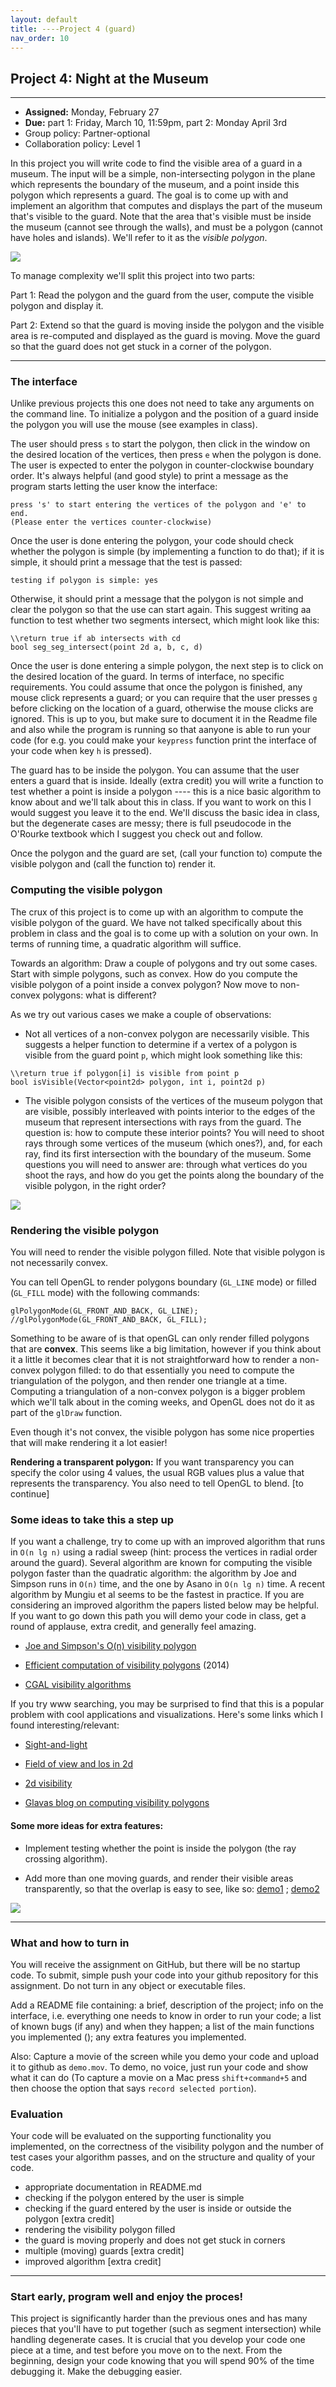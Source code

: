 ```yaml
---
layout: default 
title: ----Project 4 (guard)
nav_order: 10
---
```




## Project 4:  Night at the Museum 


*** 
* __Assigned:__ Monday, February 27
* __Due:__ part 1: Friday, March 10, 11:59pm, part 2: Monday April 3rd 
* Group policy: Partner-optional 
* Collaboration policy: Level 1

In this project you will write code to find the visible area of a guard in a museum. The input will be  a simple, non-intersecting polygon in the plane which represents the boundary of the museum,  and   a point inside this polygon which represents a guard. The goal  is to come up with and implement an algorithm that computes and displays the part of the museum that's visible to the guard.  Note that the area that's visible must be inside the museum (cannot see through the walls), and must be a polygon (cannot have holes and islands).  We'll refer to it as the _visible polygon_. 

![](guard1.png)


To manage complexity we'll split this project into two parts:

Part 1:  Read the polygon and the guard from the user, compute the visible polygon and display it.

Part 2: Extend so that the guard is moving inside the polygon and the visible area is re-computed and displayed as the guard is moving. Move the guard so  that the guard does not get stuck in a corner of the polygon.



***

### The interface

Unlike previous projects this one does not need to take any arguments on the command line. To initialize a polygon and the position of a guard inside the polygon you will use the mouse (see examples in class). 

The user should  press `s` to start the polygon, then click in the window on the desired location of the vertices, then press `e` when the polygon is done.    The user is expected to enter the polygon in counter-clockwise boundary order. It's always helpful (and good style) to print a message as the program starts letting the user know the interface: 
``` 
press 's' to start entering the vertices of the polygon and 'e' to end. 
(Please enter the vertices counter-clockwise)
```

Once the user is done entering the polygon, your code should check whether the polygon is simple (by implementing a function to do that); if it is simple, it should print a message that the test is passed: 
```
testing if polygon is simple: yes
```
Otherwise, it should print a message that the polygon is not simple and clear the polygon so that the use can start again.  This suggest writing aa function to test whether two segments intersect, which might look like this: 
```
\\return true if ab intersects with cd 
bool seg_seg_intersect(point 2d a, b, c, d)
```
 
 
 
Once the user is done entering a simple polygon,  the next step is to click on the desired location of the guard.  In terms of interface,  no specific requirements.  You could assume that once the polygon is finished, any mouse click  represents a guard; or you can require that the user presses `g` before clicking on the location of a guard, otherwise the mouse clicks are ignored.  This is up to you, but make sure to document it in the Readme file and also while the program is running so that aanyone is able to run your code (for e.g. you could make your `keypress` function  print the interface of your code when  key `h` is pressed).


The guard has to be inside the polygon. You can assume that the user enters a guard that is inside.   Ideally (extra credit) you will write  a function to test whether a point is inside a polygon ---- this is a nice basic algorithm to know about and we'll talk about this in class. If you want to work on this I would suggest you leave it to the end. We'll discuss the basic idea in class, but the degenerate cases are messy;  there is full pseudocode in the O'Rourke textbook which I suggest you check out and follow.

Once the polygon and the guard are set, (call your function to) compute  the visible polygon and  (call the function to) render it. 




### Computing the visible polygon

The crux of this project is to come up with an algorithm to compute the visible polygon of the guard. We have not talked specifically about this problem in class and the goal  is to come up with a solution on your own. In terms of running time, a quadratic algorithm will suffice. 

Towards an algorithm:  Draw a couple of polygons and try out some cases.  Start with simple polygons, such as convex.   How do you compute the visible polygon of a point inside a convex polygon? Now move to non-convex polygons: what is different? 

As we try out various cases we make a couple of observations: 

* Not all vertices of a non-convex polygon are necessarily visible. This suggests a helper function to determine if a vertex of a polygon is visible from the guard point `p`,  which might look something like this:   

```
\\return true if polygon[i] is visible from point p
bool isVisible(Vector<point2d> polygon, int i, point2d p) 
```

* The visible polygon consists of the vertices of the museum polygon that are visible, possibly interleaved with points interior to the edges of the museum that represent  intersections with rays from the guard.  The question is: how to compute these interior points? You will need to shoot rays through some vertices of the museum (which ones?), and, for each ray, find its first intersection with the boundary of the museum.   Some questions you will need to answer are:  through what vertices do you shoot the rays, and how do you get the points along the boundary of the visible polygon, in the right order? 

![](guard2.png)



### Rendering the visible polygon 

You will need to render the visible polygon filled. Note that visible polygon is not necessarily convex. 

You can tell OpenGL  to render polygons  boundary (`GL_LINE` mode) or filled (`GL_FILL` mode) with the following commands:

```
glPolygonMode(GL_FRONT_AND_BACK, GL_LINE);
//glPolygonMode(GL_FRONT_AND_BACK, GL_FILL);
```

Something to be aware of is that openGL can only render filled polygons that are __convex__. This seems like a big limitation, however if you think about it a little it becomes clear that it is not straightforward how to render a non-convex polygon filled: to do that essentially you need to compute the triangulation of the polygon, and then render one triangle at a time. Computing a triangulation of a non-convex polygon is a bigger problem which we'll talk about in the coming weeks, and OpenGL does not do it  as part of  the `glDraw` function.  

Even though it's not convex, the visible polygon has some nice properties that will make rendering it a lot easier!


__Rendering a transparent polygon:__  If you want transparency you can specify the color using 4 values, the usual RGB values plus a value that represents the transparency. You also need to tell OpenGL to blend. [to continue]



### Some ideas to take this a step up 

If you want a challenge,  try to come up with an improved algorithm that runs in `O(n lg n)` using a radial sweep (hint: process the vertices in radial order around the guard).  Several algorithm are known for computing the visible polygon faster
than the quadratic algorithm: the algorithm by  Joe and Simpson runs in `O(n)` time, and the one by Asano in `O(n lg n)` time. A
recent algorithm by Mungiu et al seems to be the fastest in practice.   If you are considering an improved algorithm the papers listed below may be helpful.  If you want to go down this path you will demo your code in class, get a round of applause, extra credit, and generally feel amazing.   



*  <a  href="http://cs.smith.edu/~jorourke/books/ArtGalleryTheorems/Art_Gallery_Chapter_8.pdf">Joe
  and Simpson's O(n) visibility polygon</a>
											  
 * <a href="https://arxiv.org/pdf/1403.3905v1.pdf">Efficient computation  of visibility polygons</a> (2014)
 
 * <a href="https://doc.cgal.org/latest/Visibility_2/index.html#Chapter_2D_Visibility_Computation">CGAL
  visibility algorithms</a>
  
If you try www searching, you may be surprised to find that this is a popular problem with cool applications and visualizations. Here's some links which I found interesting/relevant: 

* <a href="http://ncase.me/sight-and-light/">Sight-and-light</a> 

* <a href="https://legends2k.github.io/2d-fov/">Field of view and los in 2d</a>
  
  
* <a href="http://www.redblobgames.com/articles/visibility/">2d
  visibility</a>

 * <a href="https://davidglavas.me/computing-visibility-polygons/">Glavas
  blog on computing visibility polygons</a>



#### Some more ideas for extra features: 

* Implement testing whether the point is inside the polygon (the ray crossing algorithm). 

* Add more than one moving guards, and render their visible areas transparently, so that the overlap is easy to see, like so:   <a href="https://tildesites.bowdoin.edu/~ltoma/teaching/cs3250-CompGeom/fall21/Assignments/A5-artGallery/dylanisaac-guarding-demo.mov">demo1</a> ;   <a href="https://tildesites.bowdoin.edu/~ltoma/teaching/cs3250-CompGeom/fall21/Assignments/A5-artGallery/wk-moving_guards.mov">demo2</a>

![](guard3.png) 

*** 



### What and how to turn in
You will receive the assignment on GitHub, but there will be no startup code. To submit, simple push your code into your github repository for this assignment. Do not turn in any object or executable files.

Add a README file containing:  a brief, description of the project;  info on the interface, i.e. everything one  needs to  know in order to run your code; a list of known bugs (if any) and when they happen;  a list of the main functions you implemented (); any extra features you implemented. 

Also: Capture a movie of the screen while you demo your code and upload it to github as `demo.mov`. To demo, no voice, just run your code and show what it can do (To capture a movie  on a Mac press `shift+command+5` and then choose the option that says `record selected portion`). 




### Evaluation

Your code will be evaluated on the supporting functionality you implemented, on the correctness of the visibility polygon and the number of test cases your algorithm passes,  and on the structure and quality of your code. 
- appropriate documentation in README.md  
- checking if the polygon entered by the user is simple 
- checking if the guard entered by the user is inside or outside the polygon [extra credit]
- rendering the visibility polygon filled 
- the guard is moving properly and  does not get stuck in corners 
- multiple (moving) guards [extra credit]
- improved algorithm [extra credit]



***

### Start early, program well and enjoy the proces!

This project is significantly harder than the previous ones and has many pieces that you'll have to put together (such as segment intersection) while handling degenerate cases. It is crucial that you develop your code one piece at a time, and test before you move on to the next.  From the beginning, design your code  knowing that you will spend 90% of the time debugging it.   Make the debugging easier.



